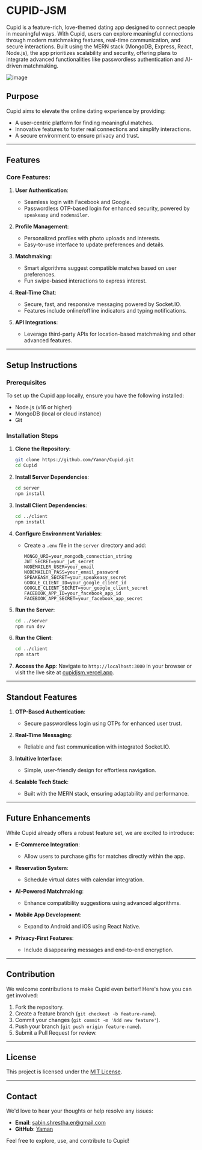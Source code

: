 # CUPID-JSM

Cupid is a feature-rich, love-themed dating app designed to connect people in meaningful ways. With Cupid, users can explore meaningful connections through modern matchmaking features, real-time communication, and secure interactions. Built using the MERN stack (MongoDB, Express, React, Node.js), the app prioritizes scalability and security, offering plans to integrate advanced functionalities like passwordless authentication and AI-driven matchmaking.

![image](https://github.com/user-attachments/assets/3614938d-15c7-44a1-8b8b-322dcf2e3f7a)


## Purpose
Cupid aims to elevate the online dating experience by providing:
- A user-centric platform for finding meaningful matches.
- Innovative features to foster real connections and simplify interactions.
- A secure environment to ensure privacy and trust.

---

## Features

### Core Features:
1. **User Authentication**:
   - Seamless login with Facebook and Google.
   - Passwordless OTP-based login for enhanced security, powered by `speakeasy` and `nodemailer`.

2. **Profile Management**:
   - Personalized profiles with photo uploads and interests.
   - Easy-to-use interface to update preferences and details.

3. **Matchmaking**:
   - Smart algorithms suggest compatible matches based on user preferences.
   - Fun swipe-based interactions to express interest.

4. **Real-Time Chat**:
   - Secure, fast, and responsive messaging powered by Socket.IO.
   - Features include online/offline indicators and typing notifications.

5. **API Integrations**:
   - Leverage third-party APIs for location-based matchmaking and other advanced features.

---

## Setup Instructions

### Prerequisites
To set up the Cupid app locally, ensure you have the following installed:
- Node.js (v16 or higher)
- MongoDB (local or cloud instance)
- Git

### Installation Steps

1. **Clone the Repository**:
   ```bash
   git clone https://github.com/Yaman/Cupid.git
   cd Cupid
   ```

2. **Install Server Dependencies**:
   ```bash
   cd server
   npm install
   ```

3. **Install Client Dependencies**:
   ```bash
   cd ../client
   npm install
   ```

4. **Configure Environment Variables**:
   - Create a `.env` file in the `server` directory and add:
     ```env
     MONGO_URI=your_mongodb_connection_string
     JWT_SECRET=your_jwt_secret
     NODEMAILER_USER=your_email
     NODEMAILER_PASS=your_email_password
     SPEAKEASY_SECRET=your_speakeasy_secret
     GOOGLE_CLIENT_ID=your_google_client_id
     GOOGLE_CLIENT_SECRET=your_google_client_secret
     FACEBOOK_APP_ID=your_facebook_app_id
     FACEBOOK_APP_SECRET=your_facebook_app_secret
     ```

5. **Run the Server**:
   ```bash
   cd ../server
   npm run dev
   ```

6. **Run the Client**:
   ```bash
   cd ../client
   npm start
   ```

7. **Access the App**:
   Navigate to `http://localhost:3000` in your browser or visit the live site at [cupidjsm.vercel.app](https://cupidjsm.vercel.app).

---

## Standout Features

1. **OTP-Based Authentication**:
   - Secure passwordless login using OTPs for enhanced user trust.

2. **Real-Time Messaging**:
   - Reliable and fast communication with integrated Socket.IO.

3. **Intuitive Interface**:
   - Simple, user-friendly design for effortless navigation.

4. **Scalable Tech Stack**:
   - Built with the MERN stack, ensuring adaptability and performance.

---

## Future Enhancements

While Cupid already offers a robust feature set, we are excited to introduce:
- **E-Commerce Integration**:
   - Allow users to purchase gifts for matches directly within the app.

- **Reservation System**:
   - Schedule virtual dates with calendar integration.

- **AI-Powered Matchmaking**:
   - Enhance compatibility suggestions using advanced algorithms.

- **Mobile App Development**:
   - Expand to Android and iOS using React Native.

- **Privacy-First Features**:
   - Include disappearing messages and end-to-end encryption.

---

## Contribution
We welcome contributions to make Cupid even better! Here's how you can get involved:
1. Fork the repository.
2. Create a feature branch (`git checkout -b feature-name`).
3. Commit your changes (`git commit -m 'Add new feature'`).
4. Push your branch (`git push origin feature-name`).
5. Submit a Pull Request for review.

---

## License
This project is licensed under the [MIT License](LICENSE).

---

## Contact
We'd love to hear your thoughts or help resolve any issues:
- **Email**: sabin.shrestha.er@gmail.com
- **GitHub**: [Yaman](https://github.com/masabinhok)

Feel free to explore, use, and contribute to Cupid!
